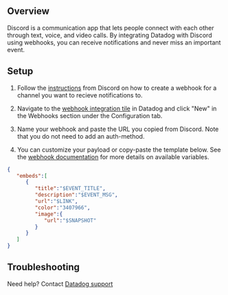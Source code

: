## Overview

Discord is a communication app that lets people connect with each other through text, voice, and video calls. By integrating Datadog with Discord using webhooks, you can receive notifications and never miss an important event.

## Setup

1. Follow the [instructions](https://support.discord.com/hc/en-us/articles/228383668-Intro-to-Webhooks) from Discord on how to create a webhook for a channel you want to recieve notifications to.

2. Navigate to the [webhook integration tile](https://app.datadoghq.com/integrations/webhooks) in Datadog and click "New" in the Webhooks section under the Configuration tab.

3. Name your webhook and paste the URL you copied from Discord. Note that you do not need to add an auth-method.

4. You can customize your payload or copy-paste the template below. See the [webhook documentation](https://docs.datadoghq.com/integrations/webhooks/#usage) for more details on available variables.

```json
{
   "embeds":[
      {
         "title":"$EVENT_TITLE",
         "description":"$EVENT_MSG",
         "url":"$LINK",
         "color":"3407966",
         "image":{
            "url":"$SNAPSHOT"
         }
      }
   ]
}
```

## Troubleshooting

Need help? Contact [Datadog support](https://docs.datadoghq.com/help/)